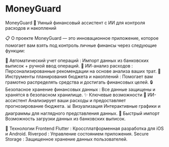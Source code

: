 # MoneyGuard

MoneyGuard 🚀
Умный финансовый ассистент с ИИ для контроля расходов и накоплений

📋 О проекте
MoneyGuard — это инновационное приложение, которое помогает вам взять под контроль личные финансы через следующие функции:

📝 Автоматический учет операций :
Импорт данных из банковских выписок + ручной ввод операций.
🧠 ИИ-анализ расходов :
Персонализированные рекомендации на основе анализа ваших трат.
🎯 Инструменты планирования бюджета и накоплений :
Помогает вам грамотно распределять средства и достигать финансовых целей.
🔒 Безопасное хранение финансовых данных :
Все данные защищены и хранятся в безопасном хранилище.
✨ Ключевые возможности
🤖 ИИ-ассистент
Анализирует ваши расходы и предоставляет прогнозирование бюджета.
📊 Визуализация
Интерактивные графики и диаграммы для наглядного представления данных.
🚀 Быстрый импорт
Возможность загрузки данных из банковских выписок.

📱 Технологии
Frontend
Flutter : Кроссплатформенная разработка для iOS и Android.
Riverpod : Управление состоянием приложения.
Secure Storage : Защищенное хранение данных пользователей.
